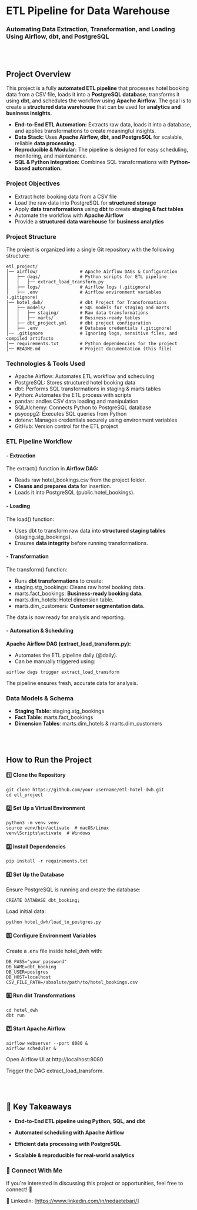 # ETL Pipeline for Data Warehouse

### Automating Data Extraction, Transformation, and Loading Using **Airflow, dbt, and PostgreSQL**

<br><br>

## Project Overview

This project is a fully **automated ETL pipeline** that processes hotel booking data from a CSV file, loads it into a **PostgreSQL database**, transforms it using **dbt**, and schedules the workflow using **Apache Airflow**. The goal is to create a **structured data warehouse** that can be used for **analytics and business insights.**

- **End-to-End ETL Automation:** Extracts raw data, loads it into a database, and applies transformations to create meaningful insights.
- **Data Stack:** Uses **Apache Airflow, dbt, and PostgreSQL** for scalable, reliable **data processing.**
- **Reproducible & Modular:** The pipeline is designed for easy scheduling, monitoring, and maintenance.
- **SQL & Python Integration:** Combines SQL transformations with **Python-based automation.**

### Project Objectives

- Extract hotel booking data from a CSV file
- Load the raw data into PostgreSQL for **structured storage**
- Apply **data transformations** using **dbt** to create **staging & fact tables**
- Automate the workflow with **Apache Airflow**
- Provide a **structured data warehouse** for **business analytics**

### Project Structure

The project is organized into a single Git repository with the following structure:

```
etl_project/
│── airflow/                # Apache Airflow DAGs & Configuration
│   ├── dags/               # Python scripts for ETL pipeline
│   │   ├── extract_load_transform.py
│   ├── logs/               # Airflow logs (.gitignore)
│   ├── .env                # Airflow environment variables (.gitignore)
│── hotel_dwh/              # dbt Project for Transformations
│   ├── models/             # SQL models for staging and marts
│   │   ├── staging/        # Raw data transformations
│   │   ├── marts/          # Business-ready tables
│   ├── dbt_project.yml     # dbt project configuration
│   ├── .env                # Database credentials (.gitignore)
│── .gitignore              # Ignoring logs, sensitive files, and compiled artifacts
│── requirements.txt        # Python dependencies for the project
│── README.md               # Project documentation (this file)
```

### Technologies & Tools Used

- Apache Airflow: Automates ETL workflow and scheduling
- PostgreSQL: Stores structured hotel booking data
- dbt: Performs SQL transformations in staging & marts tables
- Python: Automates the ETL process with scripts
- pandas: andles CSV data loading and manipulation
- SQLAlchemy: Connects Python to PostgreSQL database
- psycopg2: Executes SQL queries from Python
- dotenv: Manages credentials securely using environment variables
- GitHub: Version control for the ETL project


### ETL Pipeline Workflow

#### - **Extraction**

The extract() function in **Airflow DAG:**
- Reads raw hotel_bookings.csv from the project folder.
- **Cleans and prepares data** for insertion.
- Loads it into PostgreSQL (public.hotel_bookings).

#### - **Loading**

The load() function:
- Uses dbt to transform raw data into **structured staging tables** (staging.stg_bookings).
- Ensures **data integrity** before running transformations.

#### - **Transformation**

The transform() function:
- Runs **dbt transformations** to create:
- staging.stg_bookings: Cleans raw hotel booking data.
- marts.fact_bookings: **Business-ready booking data.**
- marts.dim_hotels: Hotel dimension table.
- marts.dim_customers: **Customer segmentation data.**

The data is now ready for analysis and reporting.

#### - **Automation & Scheduling** 

**Apache Airflow DAG (extract_load_transform.py):**
- Automates the ETL pipeline daily (@daily).
- Can be manually triggered using:

```
airflow dags trigger extract_load_transform
```

The pipeline ensures fresh, accurate data for analysis.


### Data Models & Schema

- **Staging Table:** staging.stg_bookings
- **Fact Table**: marts.fact_bookings
- **Dimension Tables**: marts.dim_hotels & marts.dim_customers	


<br><br>

## How to Run the Project

#### 1️⃣ Clone the Repository

```
git clone https://github.com/your-username/etl-hotel-dwh.git
cd etl_project
```

#### 2️⃣ Set Up a Virtual Environment

```
python3 -m venv venv
source venv/bin/activate  # macOS/Linux
venv\Scripts\activate  # Windows
```

#### 3️⃣ Install Dependencies

```
pip install -r requirements.txt
```

#### 4️⃣ Set Up the Database
Ensure PostgreSQL is running and create the database:

```
CREATE DATABASE dbt_booking;
```

Load initial data:

```
python hotel_dwh/load_to_postgres.py
```

#### 5️⃣ Configure Environment Variables
Create a .env file inside hotel_dwh with:


```
DB_PASS="your_password"
DB_NAME=dbt_booking
DB_USER=postgres
DB_HOST=localhost
CSV_FILE_PATH=/absolute/path/to/hotel_bookings.csv 
```

#### 6️⃣ Run dbt Transformations

```
cd hotel_dwh
dbt run
```

#### 7️⃣ Start Apache Airflow

```
airflow webserver --port 8080 &
airflow scheduler &
```

Open Airflow UI at http://localhost:8080

Trigger the DAG extract_load_transform.


<br><br>


## 📌 Key Takeaways

- **End-to-End ETL pipeline using Python, SQL, and dbt**
  
- **Automated scheduling with Apache Airflow**

- **Efficient data processing with PostgreSQL**

- **Scalable & reproducible for real-world analytics**




### 📩 Connect With Me
If you're interested in discussing this project or opportunities, feel free to connect! 🚀

💼 LinkedIn: [https://www.linkedin.com/in/nedaetebari/]